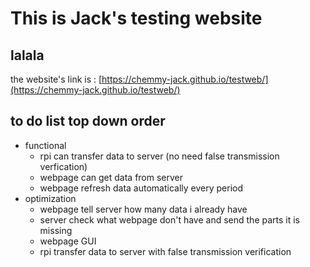 # This is Jack's testing website
## lalala
the website's link is : [https://chemmy-jack.github.io/testweb/](https://chemmy-jack.github.io/testweb/)

## to do list top down order
* functional
    * rpi can transfer data to server (no need false transmission verfication)
    * webpage can get data from server
    * webpage refresh data automatically every period
* optimization
    * webpage tell server how many data i already have
    * server check what webpage don't have and send the parts it is missing
    * webpage GUI
    * rpi transfer data to server with false transmission verification

